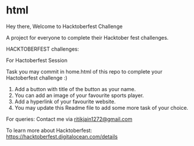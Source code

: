 # html
Hey there, Welcome to Hacktoberfest Challenge

A project for everyone to complete their Hacktober fest challenges.

HACKTOBERFEST challenges:

For Hactoberfest Session

Task you may commit in home.html of this repo to complete your Hactoberfest challenge :)

1. Add a button with title of the button as your name.
2. You can add an image of your favourite sports player.
3. Add a hyperlink of your favourite website.
4. You may update this Readme file to add some more task of your choice.

For queries: Contact me via ritikjain1272@gmail.com

To learn more about Hacktoberfest: https://hacktoberfest.digitalocean.com/details
